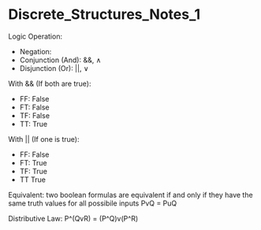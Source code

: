 # Discrete_Structures_Notes_1

Logic Operation:
- Negation: 
- Conjunction (And): &&, ∧
- Disjunction (Or): ||, ∨

With && (If both are true):
- FF: False
- FT: False
- TF: False
- TT: True

With || (If one is true):
- FF: False
- FT: True
- TF: True
- TT True

Equivalent: two boolean formulas are equivalent if and only if they have the same truth values for all possibile inputs
PvQ = PuQ

Distributive Law:
P^(QvR) = (P^Q)v(P^R)
